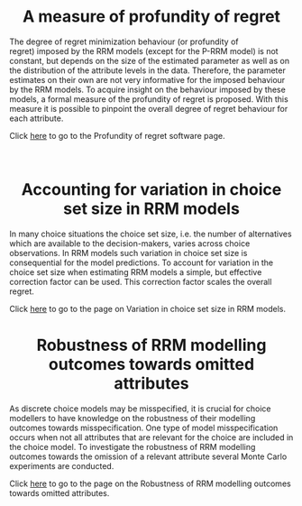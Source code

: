 <h1 class="font_6 wixui-rich-text__text" style="text-align: center;"><span class="wixui-rich-text__text">A measure of profundity of regret</span></h1>
<p class="font_8 wixui-rich-text__text" dir="ltr"><span class="wixui-rich-text__text">The degree of regret minimization behaviour (or profundity of regret)&nbsp;imposed by the RRM models (except for the P-RRM model) is not constant, but depends on the size of the estimated parameter as well as on the distribution of the attribute levels in the data. Therefore, the parameter estimates on their own are not very informative for the imposed behaviour by the RRM models. To acquire insight on the behaviour imposed by these models, a formal measure of the profundity of regret is proposed. With this measure it is possible to pinpoint the overall degree of regret behaviour for each attribute.</span></p>
<p class="font_8 wixui-rich-text__text" dir="ltr"><span class="wixui-rich-text__text">Click&nbsp;<a class="wixui-rich-text__text" href="https://github.com/sandervancranenburgh/advancedRRMmodels/tree/main/RRM%20Methodology/Profundity%20of%20regret" target="_self">here</a>&nbsp;to go to the Profundity of regret software page.</span></p>
<p class="font_8 wixui-rich-text__text" dir="ltr">&nbsp;</p>
<h1 class="font_6 wixui-rich-text__text" style="text-align: center;">Accounting for variation in choice set size in RRM models</h1>
<p class="font_8 wixui-rich-text__text"><span class="wixui-rich-text__text">In many choice situations the choice set size, i.e. the number of alternatives which are available to the decision-makers, varies across choice observations. In RRM models such variation in choice set size is consequential for the model predictions.&nbsp;To account for variation in the choice set size when estimating RRM models a simple, but effective correction factor can be&nbsp;used. This correction factor&nbsp;scales the overall regret.&nbsp;</span></p>
<p class="font_8 wixui-rich-text__text" dir="ltr">Click&nbsp;<span class="wixui-rich-text__text"><a class="wixui-rich-text__text" href="https://github.com/sandervancranenburgh/advancedRRMmodels/tree/main/RRM%20Methodology/Variation%20in%20choice%20set%20size" target="undefined">here</a></span>&nbsp;to go to the page on Variation in choice set size in RRM models.</p>
<h1 class="font_6 wixui-rich-text__text" style="text-align: center;">Robustness of RRM modelling outcomes towards omitted attributes</h1>
<p class="font_8 wixui-rich-text__text" dir="ltr"><span class="wixui-rich-text__text">As discrete choice models may be misspecified, it is crucial for choice modellers to have knowledge on the robustness of their modelling outcomes towards misspecification. One type of model misspecification occurs when not all attributes that are relevant for the choice are included in the choice model.&nbsp;To&nbsp;investigate the robustness of RRM modelling outcomes&nbsp;towards the omission of a relevant attribute several Monte Carlo experiments are conducted.</span></p>
<p class="font_8 wixui-rich-text__text" dir="ltr"><span class="wixui-rich-text__text">Click&nbsp;<a class="wixui-rich-text__text" href="https://github.com/sandervancranenburgh/advancedRRMmodels/tree/main/RRM%20Methodology/Robustness%20of%20RRM%20models" target="undefined">here</a>&nbsp;to go to the page on the Robustness of RRM modelling outcomes towards omitted attributes.</span></p>
